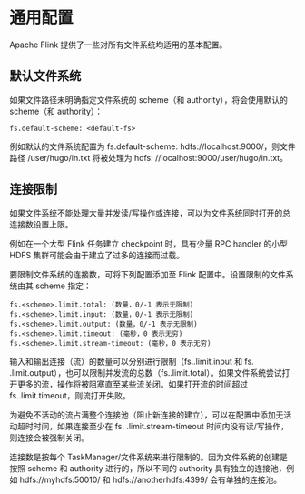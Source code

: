 # 通用配置

Apache Flink 提供了一些对所有文件系统均适用的基本配置。

## 默认文件系统

如果文件路径未明确指定文件系统的 scheme（和 authority），将会使用默认的 scheme（和 authority）：

~~~
fs.default-scheme: <default-fs>
~~~

例如默认的文件系统配置为 fs.default-scheme: hdfs://localhost:9000/，则文件路径 /user/hugo/in.txt 将被处理为 hdfs:
//localhost:9000/user/hugo/in.txt。

## 连接限制

如果文件系统不能处理大量并发读/写操作或连接，可以为文件系统同时打开的总连接数设置上限。

例如在一个大型 Flink 任务建立 checkpoint 时，具有少量 RPC handler 的小型 HDFS 集群可能会由于建立了过多的连接而过载。

要限制文件系统的连接数，可将下列配置添加至 Flink 配置中。设置限制的文件系统由其 scheme 指定：

~~~
fs.<scheme>.limit.total: (数量，0/-1 表示无限制)
fs.<scheme>.limit.input: (数量，0/-1 表示无限制)
fs.<scheme>.limit.output: (数量，0/-1 表示无限制)
fs.<scheme>.limit.timeout: (毫秒，0 表示无穷)
fs.<scheme>.limit.stream-timeout: (毫秒，0 表示无穷)
~~~

输入和输出连接（流）的数量可以分别进行限制（fs.<scheme>.limit.input 和 fs.<scheme>
.limit.output），也可以限制并发流的总数（fs.<scheme>.limit.total）。如果文件系统尝试打开更多的流，操作将被阻塞直至某些流关闭。如果打开流的时间超过
fs.<scheme>.limit.timeout，则流打开失败。

为避免不活动的流占满整个连接池（阻止新连接的建立），可以在配置中添加无活动超时时间，如果连接至少在 fs.<scheme>
.limit.stream-timeout 时间内没有读/写操作，则连接会被强制关闭。

连接数是按每个 TaskManager/文件系统来进行限制的。因为文件系统的创建是按照 scheme 和 authority 进行的，所以不同的 authority
具有独立的连接池，例如 hdfs://myhdfs:50010/ 和 hdfs://anotherhdfs:4399/ 会有单独的连接池。

